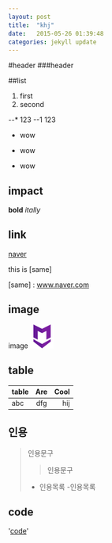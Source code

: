 ```yaml
---
layout: post
title:  "khj"
date:   2015-05-26 01:39:48
categories: jekyll update
---
```

#header
###header

##list
1. first
2. second

--* 123
--1 123

* wow
+ wow
- wow

##  impact

**bold**
*itally*

## link
[naver](www.naver.com)

this is [same]

[same] : www.naver.com

## image

image
![alt text](https://github.com/adam-p/markdown-here/raw/master/src/common/images/icon48.png "Logo Title text 1")

## table

| table     | Are      | Cool   |
| :-------- | :------: | -----: |
| abc       | dfg      | hij    |

## 인용
>인용문구
>>인용문구
>* 인용목록
>-인용목록

## code

'[code](www.naver.com)'
 

